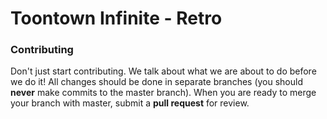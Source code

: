 Toontown Infinite - Retro
=========================
### Contributing ###
Don't just start contributing. We talk about what we are about to do before we do it! All changes should be done in separate branches (you should **never** make commits to the master branch). When you are ready to merge your branch with master, submit a **pull request** for review.